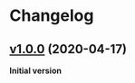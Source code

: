 # Changelog

## [v1.0.0](https://github.com/azogue/eventsensor/tree/v1.0.0) (2020-04-17)

**Initial version**
